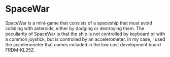 # SpaceWar
SpaceWar is a mini-game that consists of a spaceship that must avoid colliding with asteroids, either by dodging or destroying them. The peculiarity of SpaceWar is that the ship is not controlled by keyboard or with a common joystick, but is controlled by an accelerometer. In my case, I used the accelerometer that comes included in the low cost development board FRDM-KL25Z.
